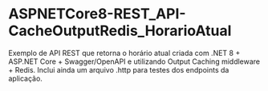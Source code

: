 # ASPNETCore8-REST_API-CacheOutputRedis_HorarioAtual
Exemplo de API REST que retorna o horário atual criada com .NET 8 + ASP.NET Core + Swagger/OpenAPI e utilizando Output Caching middleware + Redis. Inclui ainda um arquivo .http para testes dos endpoints da aplicação.

